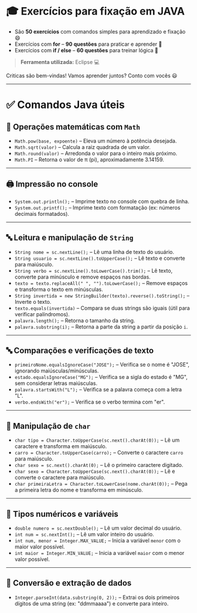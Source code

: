 # 🎓 Exercícios para fixação em JAVA

- São **50 exercícios** com comandos simples para aprendizado e fixação 😄  
- Exercícios com **for** – **90 questões** para praticar e aprender 💪  
- Exercícios com **if / else** – **60 questões** para treinar lógica 🧠  

> **Ferramenta utilizada:** Eclipse 💻

Criticas são bem-vindas! Vamos aprender juntos? Conto com vocês 😃

---
# ✅ Comandos Java úteis

## 🔢 Operações matemáticas com `Math`
- `Math.pow(base, expoente)` – Eleva um número à potência desejada.
- `Math.sqrt(valor)` – Calcula a raiz quadrada de um valor.
- `Math.round(valor)` – Arredonda o valor para o inteiro mais próximo.
- `Math.PI` – Retorna o valor de π (pi), aproximadamente 3.14159.

---

## 🖨️ Impressão no console
- `System.out.println();` – Imprime texto no console com quebra de linha.
- `System.out.printf();` – Imprime texto com formatação (ex: números decimais formatados).

---

## 🔤 Leitura e manipulação de `String`
- `String nome = sc.nextLine();` – Lê uma linha de texto do usuário.
- `String usuario = sc.nextLine().toUpperCase();` – Lê texto e converte para maiúsculo.
- `String verbo = sc.nextLine().toLowerCase().trim();` – Lê texto, converte para minúsculo e remove espaços nas bordas.
- `texto = texto.replaceAll(" ", "").toLowerCase();` – Remove espaços e transforma o texto em minúsculas.
- `String invertida = new StringBuilder(texto).reverse().toString();` – Inverte o texto.
- `texto.equals(invertida)` – Compara se duas strings são iguais (útil para verificar palíndromos).
- `palavra.length();` – Retorna o tamanho da string.
- `palavra.substring(i);` – Retorna a parte da string a partir da posição `i`.

---

## 🔤 Comparações e verificações de texto
- `primeiroNome.equalsIgnoreCase("JOSE");` – Verifica se o nome é "JOSE", ignorando maiúsculas/minúsculas.
- `estado.equalsIgnoreCase("MG");` – Verifica se a sigla do estado é "MG", sem considerar letras maiúsculas.
- `palavra.startsWith("L");` – Verifica se a palavra começa com a letra "L".
- `verbo.endsWith("er");` – Verifica se o verbo termina com "er".

---

## 🔡 Manipulação de `char`
- `char tipo = Character.toUpperCase(sc.next().charAt(0));` – Lê um caractere e transforma em maiúsculo.
- `carro = Character.toUpperCase(carro);` – Converte o caractere `carro` para maiúsculo.
- `char sexo = sc.next().charAt(0);` – Lê o primeiro caractere digitado.
- `char sexo = Character.toUpperCase(sc.next().charAt(0));` – Lê e converte o caractere para maiúsculo.
- `char primeiraLetra = Character.toLowerCase(nome.charAt(0));` – Pega a primeira letra do nome e transforma em minúsculo.

---

## 🔢 Tipos numéricos e variáveis
- `double numero = sc.nextDouble();` – Lê um valor decimal do usuário.
- `int num = sc.nextInt();` – Lê um valor inteiro do usuário.
- `int num, menor = Integer.MAX_VALUE;` – Inicia a variável `menor` com o maior valor possível.
- `int maior = Integer.MIN_VALUE;` – Inicia a variável `maior` com o menor valor possível.

---

## 🔄 Conversão e extração de dados
- `Integer.parseInt(data.substring(0, 2));` – Extrai os dois primeiros dígitos de uma string (ex: "ddmmaaaa") e converte para inteiro.
